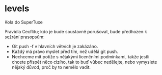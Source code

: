 # levels
Kola do SuperTuxe

Pravidla Cecflitu; kdo je bude soustavně porušovat, bude předhozen k sežrání prasopsům:
* Git push -f v hlavních větvích je zakázáno.
* Každý má právo myslet před tím, než udělá git push.
* Nechceme mít potíže s nějakými licenčními podmínkami, takže jestli chcete přispět něco cizího, tak to buď vůbec nedělejte, nebo vymyslete nějaký důvod, proč by to nemělo vadit.
